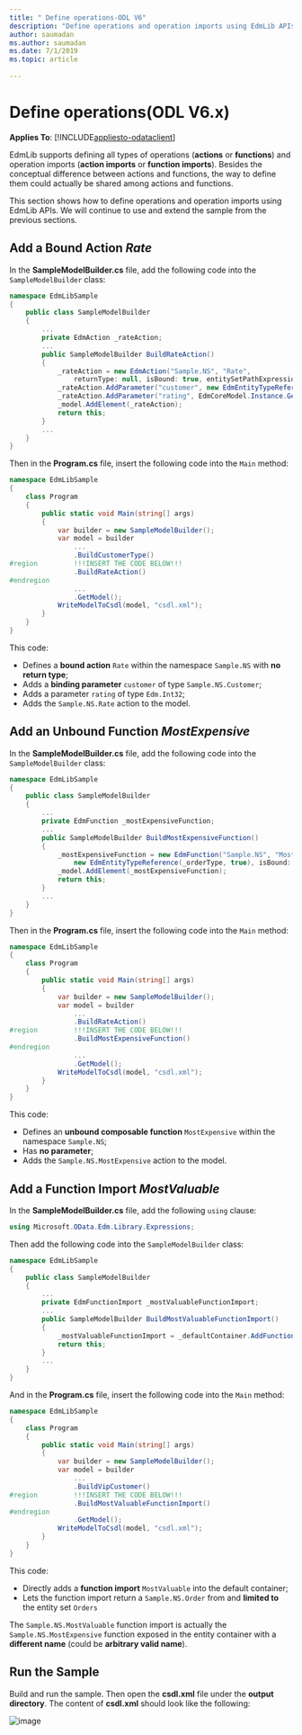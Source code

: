 ```yaml
---
title: " Define operations-ODL V6"
description: "Define operations and operation imports using EdmLib APIs-ODL V6"
author: saumadan
ms.author: saumadan
ms.date: 7/1/2019
ms.topic: article
 
---
```

# Define operations(ODL V6.x)
**Applies To**: [!INCLUDE[appliesto-odataclient](../../includes/appliesto-odatalib-v6.md)]

EdmLib supports defining all types of operations (**actions** or **functions**) and operation imports (**action imports** or **function imports**). Besides the conceptual difference between actions and functions, the way to define them could actually be shared among actions and functions.

This section shows how to define operations and operation imports using EdmLib APIs. We will continue to use and extend the sample from the previous sections.

## Add a Bound Action *Rate*

In the **SampleModelBuilder.cs** file, add the following code into the `SampleModelBuilder` class:

``` csharp
namespace EdmLibSample
{
    public class SampleModelBuilder
    {
        ...
        private EdmAction _rateAction;
        ...
        public SampleModelBuilder BuildRateAction()
        {
            _rateAction = new EdmAction("Sample.NS", "Rate",
                returnType: null, isBound: true, entitySetPathExpression: null);
            _rateAction.AddParameter("customer", new EdmEntityTypeReference(_customerType, false));
            _rateAction.AddParameter("rating", EdmCoreModel.Instance.GetInt32(false));
            _model.AddElement(_rateAction);
            return this;
        }
        ...
    }
}
```

Then in the **Program.cs** file, insert the following code into the `Main` method:

``` csharp
namespace EdmLibSample
{
    class Program
    {
        public static void Main(string[] args)
        {
            var builder = new SampleModelBuilder();
            var model = builder
                ...
                .BuildCustomerType()
#region         !!!INSERT THE CODE BELOW!!!
                .BuildRateAction()
#endregion
                ...
                .GetModel();
            WriteModelToCsdl(model, "csdl.xml");
        }
    }
}
```

This code:

- Defines a **bound action** `Rate` within the namespace `Sample.NS` with **no return type**;
- Adds a **binding parameter** `customer` of type `Sample.NS.Customer`;
- Adds a parameter `rating` of type `Edm.Int32`;
- Adds the `Sample.NS.Rate` action to the model.

## Add an Unbound Function *MostExpensive*

In the **SampleModelBuilder.cs** file, add the following code into the `SampleModelBuilder` class:

``` csharp
namespace EdmLibSample
{
    public class SampleModelBuilder
    {
        ...
        private EdmFunction _mostExpensiveFunction;
        ...
        public SampleModelBuilder BuildMostExpensiveFunction()
        {
            _mostExpensiveFunction = new EdmFunction("Sample.NS", "MostExpensive",
                new EdmEntityTypeReference(_orderType, true), isBound: false, entitySetPathExpression: null, isComposable: true);
            _model.AddElement(_mostExpensiveFunction);
            return this;
        }
        ...
    }
}
```

Then in the **Program.cs** file, insert the following code into the `Main` method:

``` csharp
namespace EdmLibSample
{
    class Program
    {
        public static void Main(string[] args)
        {
            var builder = new SampleModelBuilder();
            var model = builder
                ...
                .BuildRateAction()
#region         !!!INSERT THE CODE BELOW!!!
                .BuildMostExpensiveFunction()
#endregion
                ...
                .GetModel();
            WriteModelToCsdl(model, "csdl.xml");
        }
    }
}
```

This code:

- Defines an **unbound composable function** `MostExpensive` within the namespace `Sample.NS`;
- Has **no parameter**;
- Adds the `Sample.NS.MostExpensive` action to the model.

## Add a Function Import *MostValuable*

In the **SampleModelBuilder.cs** file, add the following `using` clause:

``` csharp
using Microsoft.OData.Edm.Library.Expressions;
```

Then add the following code into the `SampleModelBuilder` class:

``` csharp
namespace EdmLibSample
{
    public class SampleModelBuilder
    {
        ...
        private EdmFunctionImport _mostValuableFunctionImport;
        ...
        public SampleModelBuilder BuildMostValuableFunctionImport()
        {
            _mostValuableFunctionImport = _defaultContainer.AddFunctionImport("MostValuable", _mostExpensiveFunction, new EdmEntitySetReferenceExpression(_orderSet));
            return this;
        }
        ...
    }
}
```

And in the **Program.cs** file, insert the following code into the `Main` method:

``` csharp
namespace EdmLibSample
{
    class Program
    {
        public static void Main(string[] args)
        {
            var builder = new SampleModelBuilder();
            var model = builder
                ...
                .BuildVipCustomer()
#region         !!!INSERT THE CODE BELOW!!!
                .BuildMostValuableFunctionImport()
#endregion
                .GetModel();
            WriteModelToCsdl(model, "csdl.xml");
        }
    }
}
```

This code:

- Directly adds a **function import** `MostValuable` into the default container;
- Lets the function import return a `Sample.NS.Order` from and **limited to** the entity set `Orders`

The `Sample.NS.MostValuable` function import is actually the `Sample.NS.MostExpensive` function exposed in the entity container with a **different name** (could be **arbitrary valid name**).

## Run the Sample

Build and run the sample. Then open the **csdl.xml** file under the **output directory**. The content of **csdl.xml** should look like the following:

![image](/odata/assets/2015-04-20-csdl.png)
